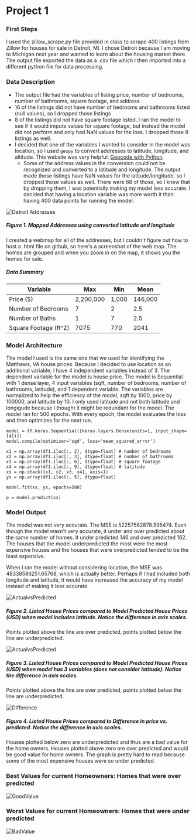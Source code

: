 # Project 1

### First Steps
I used the zillow_scrape.py file provided in class to scrape 400 listings from Zillow for houses for sale in Detroit, MI. I chose Detroit because 
I am moving to Michigan next year and wanted to learn about the housing market there. The output file exported the data as a .csv file which I then imported into
a different python file for data processing.

### Data Description
* The output file had the variables of listing price, number of bedrooms, number of bathrooms, square footage, and address. 
* 16 of the listings did not have number of bedrooms and bathrooms listed (null values), so I dropped those listings
* 8 of the listings did not have square footage listed. I ran the model to see if it would impute values for square footage, but instead the model did not perform
and only had NaN values for the loss. I dropped those 8 listings as well.
* I decided that one of the variables I wanted to consider in the model was location, so I used `geopy` to convert addresses to latitude, longitude, and altitude. This website was very helpful: [Geocode with Python](https://towardsdatascience.com/geocode-with-python-161ec1e62b89).
  *  Some of the address values in the conversion could not be recognized and converted to a latitude and longitude. The output made those listings have NaN values 
  for the latitude/longitude, so I dropped those values as well. There were 68 of those, so I knew that by dropping them, I was potentially making my model less accurate.
  I decided that having a location variable was more worth it than having 400 data points for running the model. 
  
![Detroit Addresses](https://sglott.github.io/Data310_workbook/detroithomes.png)
##### Figure 1. Mapped Addresses using converted latitude and longitude
I created a webmap for all of the addresses, but I couldn't figure out how to host a .html file on github, so here's a screenshot of the web map. The homes are grouped
and when you zoom in on the map, it shows you the homes for sale. 

##### Data Summary

| Variable | Max | Min | Mean |
| --- | --- | --- | --- |
| Price ($) | 2,200,000 | 1,000 | 146,000 |
| Number of Bedrooms | 7 | 2 | 2.5 |
| Number of Baths | 1 | 7 | 2.5 |
| Square Footage (ft^2) | 7075 | 770 | 2041 |

### Model Architecture
The model I used is the same one that we used for identifying the Matthews, VA house prices. Because I decided to use location as an additional variable, I have 4
independent variables instead of 3. The dependent variable for the model is house price. The model is Sequential with 1 dense layer, 4 input variables (sqft, number of bedrooms, number of bathrooms, latitude), and 1 dependent variable. 
The variables are normalized to help the efficiency of the model, sqft by 1000, price by 100000, and latitude by 10. I only used latitude and not both latitude and longigude
because I thought it might be redundant for the model. The model ran for 500 epochs. With every epoch, the model evaluates the loss and then optimizes for the next run.

    model = tf.keras.Sequential([keras.layers.Dense(units=1, input_shape=[4])])
    model.compile(optimizer='sgd', loss='mean_squared_error')

    x1 = np.array(df1.iloc[:, 2], dtype=float) # number of bedrooms
    x2 = np.array(df1.iloc[:, 3], dtype=float) # number of bathrooms
    x3 = np.array(df1.iloc[:, 6], dtype=float) # square footage
    x4 = np.array(df1.iloc[:, 9], dtype=float) # latitude
    xs = np.stack([x1, x2, x3, x4], axis=1)
    ys = np.array(df1.iloc[:, 5], dtype=float)

    model.fit(xs, ys, epochs=500)

    p = model.predict(xs)

### Model Output
The model was not very accurate. The MSE is 52257562878.595474. Even though the model wasn't very accurate, it under and over predicted about the same number of homes. It under predicted 146 and over predicted 162. The houses that the model underpredicted the most were the most expensive houses and the houses that were overpredicted tended to be the least expensive. 

When I ran the model without considering location, the MSE was 48338586251.65768, which is actually better. Perhaps if I had included both longitude and latitude, it would have increased the accuracy of my model instead of making it less accurate. 

![ActualvsPredicted](https://sglott.github.io/Data310_workbook/ActualPredicted.png)
##### Figure 2. Listed House Prices compared to Model Predicted House Prices (USD) when model includes latitude. Notice the difference in axis scales.
Points plotted above the line are over predicted, points plotted below the line are underpredicted. 

![ActualvsPredicted](https://sglott.github.io/Data310_workbook/predictactualnolat.png)
##### Figure 3. Listed House Prices compared to Model Predicted House Prices (USD) when model has 3 variables (does not consider latitude). Notice the difference in axis scales.
Points plotted above the line are over predicted, points plotted below the line are underpredicted. 

![Difference](https://sglott.github.io/Data310_workbook/Difference.png)
##### Figure 4. Listed House Prices compared to Difference in price vs. predicted. Notice the difference in axis scales.
Houses plotted below zero are underpredicted and thus are a bad value for the home owners. Houses plotted above zero are over predicted and would be good value for home owners. The graph is pretty hard to read because some of the most expensive houses were so under predicted. 

### Best Values for current Homeowners: Homes that were over predicted
![GoodValue](https://sglott.github.io/Data310_workbook/GoodValueLarger.png)

### Worst Values for current Homeowners: Homes that were under predicted
![BadValue](https://sglott.github.io/Data310_workbook/WorstValuesLarger.png)


